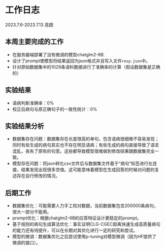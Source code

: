 # 工作日志
2023.7.6-2023.7.13 高朗

## 本周主要完成的工作
- 在服务器端部署了没有微调的模型chatglm2-6B.
- 设计了prompt使模型将结果返回为json格式并且写入文件`resp.json`中。
- 针对原始数据集中的1029条语料数据进行了准确率的计算（假设数据集是正确的）
## 实验结果
- 语病判断准确率：0%
- 校正后病句与原正确句子的一致性统计：0%
## 实验结果分析
- 数据集存在问题：数据集存在长度很高的单句，包含语病很细微不容易发现；同时有些生成的病句其实也不存在明显语病；有些生成的病句直接导致了语言混乱，丧失了原有的句意。这些都导致模型很难做到修改结果跟数据集完全一致。
- 模型存在问题：将json转化csv文件后与数据集文件基于“病句”标签进行左连接，结果发现出现很多空值。这可能意味着模型在生成回答的时候对问题的复述存在自行修改的情况。
## 后期工作
- 数据集优化：可能需要人力手工校对数据，当前数据集包含200000条病句，很大一部分不能用。
- prompt优化：根据chatglm2-6B的应答特征设计更稳定的prompt。
- 基于规则的病句生成算法优化：事实证明CLG-CGEC距离快速生成高质量病句的能力还有待提升，可以在长期对其优化进行一定的研究和尝试。
- 模型的微调：数据集优化之后尝试使用p-tuning对模型微调（因为HF提供了微调的接口）。